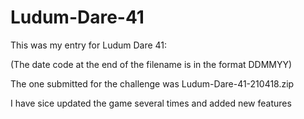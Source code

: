 # Ludum-Dare-41
This was my entry for Ludum Dare 41:

(The date code at the end of the filename is in the format DDMMYY)

The one submitted for the challenge was Ludum-Dare-41-210418.zip

I have sice updated the game several times and added new features
